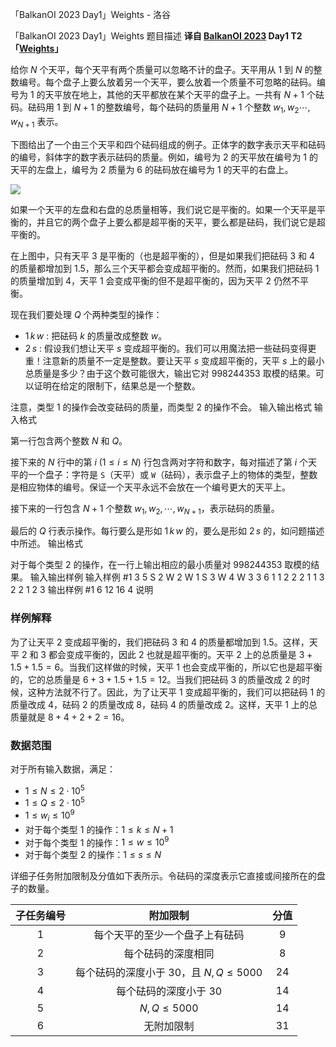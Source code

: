 



「BalkanOI 2023 Day1」Weights - 洛谷














「BalkanOI 2023 Day1」Weights
题目描述
**译自 [BalkanOI 2023](https://boi2023.zotks.si) Day1 T2「[Weights](https://boi2023.zotks.si/wp-content/uploads/day_1/d1_weights/en_EN.pdf)」**

给你 $N$ 个天平，每个天平有两个质量可以忽略不计的盘子。天平用从 $1$ 到 $N$ 的整数编号。每个盘子上要么放着另一个天平，要么放着一个质量不可忽略的砝码。编号为 $1$ 的天平放在地上，其他的天平都放在某个天平的盘子上。一共有 $N+1$ 个砝码。砝码用 $1$ 到 $N+1$ 的整数编号，每个砝码的质量用 $N+1$ 个整数 $w_{1}, w_{2} \cdots, w_{N+1}$ 表示。

下图给出了一个由三个天平和四个砝码组成的例子。正体字的数字表示天平和砝码的编号，斜体字的数字表示砝码的质量。例如，编号为 $2$ 的天平放在编号为 $1$ 的天平的左盘上，编号为 $2$ 质量为 $6$ 的砝码放在编号为 $1$ 的天平的右盘上。

![](https://cdn.luogu.com.cn/upload/image_hosting/6sw0vac1.png)

如果一个天平的左盘和右盘的总质量相等，我们说它是平衡的。如果一个天平是平衡的，并且它的两个盘子上要么都是超平衡的天平，要么都是砝码，我们说它是超平衡的。

在上图中，只有天平 $3$ 是平衡的（也是超平衡的），但是如果我们把砝码 $3$ 和 $4$ 的质量都增加到 $1.5$，那么三个天平都会变成超平衡的。然而，如果我们把砝码 $1$ 的质量增加到 $4$，天平 $1$ 会变成平衡的但不是超平衡的，因为天平 $2$ 仍然不平衡。

现在我们要处理 $Q$ 个两种类型的操作：

- $1\,k\,w$ : 把砝码 $k$ 的质量改成整数 $w$。
- $2\,s$ : 假设我们想让天平 $s$ 变成超平衡的。我们可以用魔法把一些砝码变得更重！注意新的质量不一定是整数。要让天平 $s$ 变成超平衡的，天平 $s$ 上的最小总质量是多少？由于这个数可能很大，输出它对 $998244353$ 取模的结果。可以证明在给定的限制下，结果总是一个整数。

注意，类型 $1$ 的操作会改变砝码的质量，而类型 $2$ 的操作不会。
输入输出格式
输入格式

第一行包含两个整数 $N$ 和 $Q$。

接下来的 $N$ 行中的第 $i\ (1\leq i\leq N)$ 行包含两对字符和数字，每对描述了第 $i$ 个天平的一个盘子：字符是 `S`（天平）或 `W`（砝码），表示盘子上的物体的类型，整数是相应物体的编号。保证一个天平永远不会放在一个编号更大的天平上。

接下来的一行包含 $N+1$ 个整数 $w_{1}, w_{2}, \cdots, w_{N+1}$，表示砝码的质量。

最后的 $Q$ 行表示操作。每行要么是形如 $1\,k\,w$ 的，要么是形如 $2\,s$ 的，如问题描述中所述。
输出格式

对于每个类型 $2$ 的操作，在一行上输出相应的最小质量对 $998244353$ 取模的结果。
输入输出样例
输入样例 #1
3 5
S 2 W 2
W 1 S 3
W 4 W 3
3 6 1 1
2 2
2 1
1 3 2
2 1
2 3
输出样例 #1
6
12
16
4
说明
### 样例解释

为了让天平 $2$ 变成超平衡的，我们把砝码 $3$ 和 $4$ 的质量都增加到 $1.5$。这样，天平 $2$ 和 $3$ 都会变成平衡的，因此 $2$ 也就是超平衡的。天平 $2$ 上的总质量是 $3+1.5+1.5=6$。当我们这样做的时候，天平 $1$ 也会变成平衡的，所以它也是超平衡的，它的总质量是 $6+3+1.5+1.5=12$。当我们把砝码 $3$ 的质量改成 $2$ 的时候，这种方法就不行了。因此，为了让天平 $1$ 变成超平衡的，我们可以把砝码 $1$ 的质量改成 $4$，砝码 $2$ 的质量改成 $8$，砝码 $4$ 的质量改成 $2$。这样，天平 $1$ 上的总质量就是 $8+4+2+2=16$。

### 数据范围

对于所有输入数据，满足：

- $1 \leq N \leq 2 \cdot 10^{5}$
- $1 \leq Q \leq 2 \cdot 10^{5}$
- $1 \leq w_{i} \leq 10^{9}$
- 对于每个类型 $1$ 的操作：$1 \leq k \leq N+1$
- 对于每个类型 $1$ 的操作：$1 \leq w \leq 10^{9}$
- 对于每个类型 $2$ 的操作：$1 \leq s \leq N$

详细子任务附加限制及分值如下表所示。令砝码的深度表示它直接或间接所在的盘子的数量。

| 子任务编号 |  附加限制  | 分值 |
| :--: | :--: | :--: |
| $1$ | 每个天平的至少一个盘子上有砝码 | $9$ |
| $2$ | 每个砝码的深度相同 | $8$ |
| $3$ | 每个砝码的深度小于 $30$，且 $N, Q \leq 5000$ | $24$ |
| $4$ | 每个砝码的深度小于 $30$ | $14$ |
| $5$ | $N, Q \leq 5000$ | $14$ |
| $6$ | 无附加限制 | $31$ |






